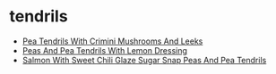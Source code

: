 # tendrils

 * [Pea Tendrils With Crimini Mushrooms And Leeks](../../index/p/pea-tendrils-with-crimini-mushrooms-and-leeks-231442.json)
 * [Peas And Pea Tendrils With Lemon Dressing](../../index/p/peas-and-pea-tendrils-with-lemon-dressing-231892.json)
 * [Salmon With Sweet Chili Glaze Sugar Snap Peas And Pea Tendrils](../../index/s/salmon-with-sweet-chili-glaze-sugar-snap-peas-and-pea-tendrils-358190.json)

